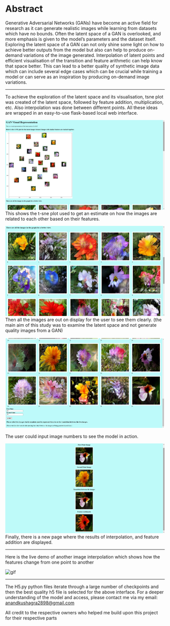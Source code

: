 # Abstract
Generative Adversarial Networks (GANs) have become an active field for research as it can generate realistic images while learning from datasets which have no bounds. Often the latent space of a GAN is overlooked, and more emphasis is given to the model’s parameters and the dataset itself. Exploring the latent space of a GAN can not only shine some light on how to achieve better outputs from the model but also can help to produce on-demand variations of the image generated. Interpolation of latent points and efficient visualisation of the transition and feature arithmetic can help know that space better. This can lead to a better quality of synthetic image data which can include several edge cases which can be crucial while training a model or can serve as an inspiration by producing on-demand image variations.


--------------------------------------------------------------------------------------------------------------------


To achieve the exploration of the latent space and its visualisation, tsne plot was created of the latent space, followed by feature addition, multiplication, etc. Also interpolation was done between different points. All these ideas are wrapped in an easy-to-use flask-based local web interface. 


![img](https://github.com/KA0335/MSc-Dissertation/blob/main/images/Screenshot%20(104).png)
This shows the t-sne plot used to get an estimate on how the images are related to each other based on their features.


![img](https://github.com/KA0335/MSc-Dissertation/blob/main/images/Screenshot%20(105).png)
Then all the images are out on display for the user to see them clearly. (the main aim of this study was to examine the latent space and not generate quality images from a GAN)


![img](https://github.com/KA0335/MSc-Dissertation/blob/main/images/Screenshot%20(113).png)
 
 The user could input image numbers to see the model in action.


![img](https://github.com/KA0335/MSc-Dissertation/blob/main/images/Screenshot%20(112).png)
Finally, there is a new page where the results of interpolation, and feature addition are displayed.

------------------------------------------------------------------------------------------------------------------
Here is the live demo of another image interpolation which shows how the features change from one point to another

![gif](https://github.com/KA-0335/GANs_LatentSpace/blob/main/images/image29.gif)


------------------------------------------------------------------------------------------------------------------

The H5.py python files iterate through a large number of checkpoints and then the best quality h5 file is selected for the above interface. For a deeper understanding of the model and access, please contact me via my email: anandkushagra2898@gmail.com

All credit to the respective owners who helped me build upon this project for their respective parts
